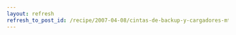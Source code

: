 ```yaml
---
layout: refresh
refresh_to_post_id: /recipe/2007-04-08/cintas-de-backup-y-cargadores-mt-y-mtx
---
```

